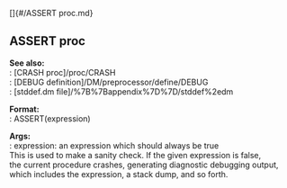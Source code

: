 []{#/ASSERT proc.md}    
## ASSERT proc    
**See also:**    
:   [CRASH proc]/proc/CRASH    
:   [DEBUG definition]/DM/preprocessor/define/DEBUG    
:   [stddef.dm file]/%7B%7Bappendix%7D%7D/stddef%2edm    
<!-- -->    
**Format:**    
:   ASSERT(expression)    
<!-- -->    
**Args:**    
:   expression: an expression which should always be true    
This is used to make a sanity check. If the given expression is false,    
the current procedure crashes, generating diagnostic debugging output,    
which includes the expression, a stack dump, and so forth.  